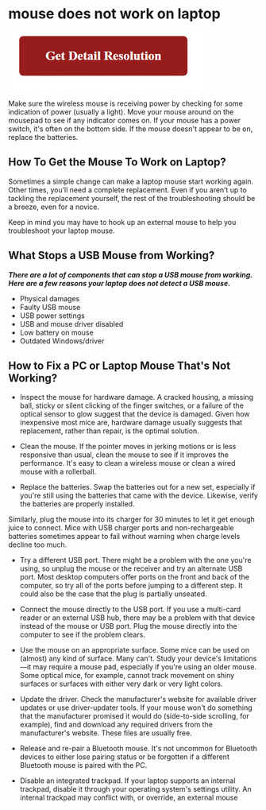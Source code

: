 # mouse does not work on laptop

[![mouse does not work on laptop](gett-detail.png)](https://icncomputer.com/mouse-does-not-work-on-laptop/)

Make sure the wireless mouse is receiving power by checking for some indication of power (usually a light). Move your mouse around on the mousepad to see if any indicator comes on. If your mouse has a power switch, it's often on the bottom side. If the mouse doesn't appear to be on, replace the batteries.

## How To Get the Mouse To Work on Laptop?

Sometimes a simple change can make a laptop mouse start working again. Other times, you’ll need a complete replacement. Even if you aren’t up to tackling the replacement yourself, the rest of the troubleshooting should be a breeze, even for a novice. 

Keep in mind you may have to hook up an external mouse to help you troubleshoot your laptop mouse. 

## What Stops a USB Mouse from Working?

**_There are a lot of components that can stop a USB mouse from working. Here are a few reasons your laptop does not detect a USB mouse._**

* Physical damages
* Faulty USB mouse
* USB power settings
* USB and mouse driver disabled
* Low battery on mouse
* Outdated Windows/driver
 
## How to Fix a PC or Laptop Mouse That's Not Working?

* Inspect the mouse for hardware damage. A cracked housing, a missing ball, sticky or silent clicking of the finger switches, or a failure of the optical sensor to glow suggest that the device is damaged. Given how inexpensive most mice are, hardware damage usually suggests that replacement, rather than repair, is the optimal solution.

* Clean the mouse. If the pointer moves in jerking motions or is less responsive than usual, clean the mouse to see if it improves the performance. It's easy to clean a wireless mouse or clean a wired mouse with a rollerball.

* Replace the batteries. Swap the batteries out for a new set, especially if you're still using the batteries that came with the device. Likewise, verify the batteries are properly installed.

Similarly, plug the mouse into its charger for 30 minutes to let it get enough juice to connect. Mice with USB charger ports and non-rechargeable batteries sometimes appear to fail without warning when charge levels decline too much.

* Try a different USB port. There might be a problem with the one you're using, so unplug the mouse or the receiver and try an alternate USB port. Most desktop computers offer ports on the front and back of the computer, so try all of the ports before jumping to a different step. It could also be the case that the plug is partially unseated.

* Connect the mouse directly to the USB port. If you use a multi-card reader or an external USB hub, there may be a problem with that device instead of the mouse or USB port. Plug the mouse directly into the computer to see if the problem clears.

* Use the mouse on an appropriate surface. Some mice can be used on (almost) any kind of surface. Many can't. Study your device's limitations—it may require a mouse pad, especially if you're using an older mouse. Some optical mice, for example, cannot track movement on shiny surfaces or surfaces with either very dark or very light colors.

* Update the driver. Check the manufacturer's website for available driver updates or use driver-updater tools. If your mouse won't do something that the manufacturer promised it would do (side-to-side scrolling, for example), find and download any required drivers from the manufacturer's website. These files are usually free.

* Release and re-pair a Bluetooth mouse. It's not uncommon for Bluetooth devices to either lose pairing status or be forgotten if a different Bluetooth mouse is paired with the PC.

* Disable an integrated trackpad. If your laptop supports an internal trackpad, disable it through your operating system's settings utility. An internal trackpad may conflict with, or override, an external mouse
